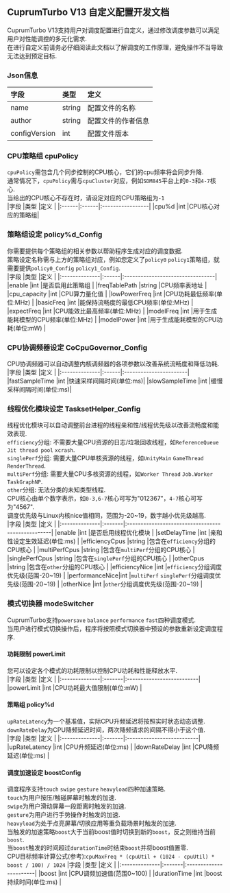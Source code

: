 ## CuprumTurbo V13 自定义配置开发文档  
CuprumTurbo V13支持用户对调度配置进行自定义，通过修改调度参数可以满足用户对性能调控的多元化需求.  
在进行自定义前请务必仔细阅读此文档以了解调度的工作原理，避免操作不当导致无法达到预定目标.  
### Json信息  
|字段            |类型    |定义             |
|:---------------|:------|:----------------|
|name            |string |配置文件的名称    |
|author          |string |配置文件的作者信息|
|configVersion   |int    |配置文件版本     |
### CPU策略组 cpuPolicy  
`cpuPolicy`需包含几个同步控制的CPU核心，它们的cpu频率将会同步升降.  
通常情况下，`cpuPolicy`需与`cpuCluster`对应，例如`SDM845`平台上的`0-3`和`4-7`核心.  
当给出的CPU核心不存在时，请设定对应的CPU策略组为`-1`  
|字段   |类型   |定义               |
|:------|:------|:-----------------|
|cpu%d  |int    |CPU核心对应的策略组|
### 策略组设定 policy%d_Config  
你需要提供每个策略组的相关参数以帮助程序生成对应的调度数据.  
策略设定名称需与上方的策略组对应，例如您定义了`policy0` `policy1`策略组，就需要提供`policy0_Config` `policy1_Config`.  
|字段           |类型    |定义                              |
|:--------------|:------|:---------------------------------|
|enable         |int    |是否启用此策略组                   |
|freqTablePath  |string |CPU频率表地址                      |
|cpu_capacity   |int    |CPU算力量化值                      |
|lowPowerFreq   |int    |CPU功耗最低频率(单位:MHz)           |
|basicFreq      |int    |能保持流畅度的最低CPU频率(单位:MHz) |
|expectFreq     |int    |CPU能效比最高频率(单位:MHz)         |
|modelFreq      |int    |用于生成能耗模型的CPU频率(单位:MHz) |
|modelPower     |int    |用于生成能耗模型的CPU功耗(单位:mW)  |
### CPU协调频器设定 CoCpuGovernor_Config  
CPU协调频器可以自动调整内核调频器的各项参数以改善系统流畅度和降低功耗.  
|字段           |类型    |定义                   |
|:--------------|:------|:-----------------------|
|fastSampleTime |int    |快速采样间隔时间(单位:ms)|
|slowSampleTime |int    |缓慢采样间隔时间(单位:ms)|
### 线程优化模块设定 TasksetHelper_Config  
线程优化模块可以自动调整前台进程的线程亲和性/线程优先级以改善流畅度和能效表现.  
`efficiency`分组: 不需要大量CPU资源的日志/垃圾回收线程，如`ReferenceQueue` `Jit thread pool` `xcrash`.  
`singlePerf`分组: 需要大量CPU单核资源的线程，如`UnityMain` `GameThread` `RenderThread`.  
`multiPerf`分组: 需要大量CPU多核资源的线程，如`Worker Thread` `Job.Worker` `TaskGraphNP`.  
`other`分组: 无法分类的未知类型线程.  
CPU核心由单个数字表示，如`0-3,6-7`核心可写为"012367"，`4-7`核心可写为"4567".  
调度优先级与Linux内核nice值相同，范围为-20~19，数字越小优先级越高.  
|字段           |类型     |定义                                              |
|:--------------|:-------|:--------------------------------------------------|
|enable         |int     |是否启用线程优化模块                                |
|setDelayTime   |int     |亲和性设定生效延迟(单位:ms)                         |
|efficiencyCpus |string  |包含在`efficiency`分组的CPU核心                     |
|multiPerfCpus  |string  |包含在`multiPerf`分组的CPU核心                      |
|singlePerfCpus |string  |包含在`singlePerf`分组的CPU核心                     |
|otherCpus      |string  |包含在`other`分组的CPU核心                          |
|efficiencyNice |int     |`efficiency`分组调度优先级(范围-20~19)              |
|performanceNice|int     |`multiPerf` `singlePerf`分组调度优先级(范围-20~19)  |
|otherNice      |int     |`other`分组调度优先级(范围-20~19)                   |
### 模式切换器 modeSwitcher  
CuprumTurbo支持`powersave` `balance` `performance` `fast`四种调度模式.  
当用户进行模式切换操作后，程序将按照模式切换器中预设的参数重新设定调度程序.  
#### 功耗限制 powerLimit  
您可以设定各个模式的功耗限制以控制CPU功耗和性能释放水平.  
|字段           |类型     |定义                      |
|:--------------|:-------|:--------------------------|
|powerLimit     |int     |CPU功耗最大值限制(单位:mW)  |
#### 策略组 policy%d  
`upRateLatency`为一个基准值，实际CPU升频延迟将按照实时状态动态调整.  
`downRateDelay`为CPU降频延迟时间，两次降频请求的间隔不得小于这个值.  
|字段           |类型     |定义                      |
|:--------------|:-------|:--------------------------|
|upRateLatency  |int     |CPU升频延迟(单位:ms)       |
|downRateDelay  |int     |CPU降频延迟(单位:ms)       |
#### 调度加速设定 boostConfig  
调度程序支持`touch` `swipe` `gesture` `heavyload`四种加速策略.  
`touch`为用户按压/触碰屏幕时触发的加速.  
`swipe`为用户滑动屏幕一段距离时触发的加速.  
`gesture`为用户进行手势操作时触发的加速.  
`heavyload`为处于点亮屏幕/切换应用等重负载场景时触发的加速.  
当触发的加速策略`boost`大于当前boost值时切换到新的`boost`，反之则维持当前`boost`.  
当`boost`触发的时间超过`durationTime`时结束`boost`并将boost值置零.  
CPU目标频率计算公式(参考):`cpuMaxFreq * (cpuUtil + (1024 - cpuUtil) * boost / 100) / 1024`
|字段           |类型     |定义                    |
|:--------------|:-------|:-----------------------|
|boost          |int     |CPU调频加速值(范围0~100) |
|durationTime   |int     |boost持续时间(单位:ms)   |
